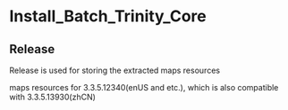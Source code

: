# Install_Batch_Trinity_Core


## Release
Release is used for storing the extracted maps resources

maps resources for 3.3.5.12340(enUS and etc.), which is also compatible with 3.3.5.13930(zhCN)
